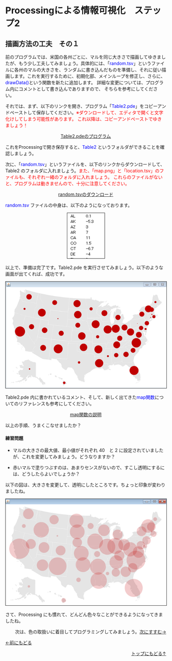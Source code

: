 # Processingによる情報可視化　ステップ2
## 描画方法の工夫　その１


前のプログラムでは、米国の各州ごとに、マルを同じ大きさで描画してゆきましたが、もう少し工夫してみましょう。具体的には、「<span style="color: blue;">random.tsv</span>」というファイルに各州のマルの大きさを、ランダムに書き込んだものを準備し、それに従い描画します。これを実行するために、初期化部、メインループを修正し、さらに、<span style="color: blue;">drawData()</span>という関数を新たに追加します。 詳細な変更については、プログラム内にコメントとして書き込んでありますので、 そちらを参考にしてください。

それでは、まず、以下のリンクを開き、プログラム「<span style="color: blue;">Table2.pde</span>」をコピーアンドペーストして保存してください。<span style="color: red;">※ダウンロードして、エディタで開くと文字化けしてしまう可能性があります。 これ以降は、コピーアンドペーストでゆきましょう！</span>


<p align="center"><a target="_blank" href="Table2.pde">Table2.pdeのプログラム</a></p>



これをProcessingで開き保存すると、<span style="color: blue;">Table2</span> というフォルダができることを確認しましょう。

次に、「<span style="color: blue;">random.tsv</span>」というファイルを、以下のリンクからダウンロードして、Table2 のフォルダに入れましょう。<span style="color: red;">また、「map.png」と「location.tsv」のファイルも、それぞれ一緒のフォルダに入れましょう。 これらのファイルがないと、プログラムは動きませんので、十分に注意してください。</span>

<p align="center"><a href="random.tsv" target="_blank">random.tsvのダウンロード</a>

<span style="color: blue;">random.tsv</span> ファイルの中身は、以下のようになっております。


<p align="center"><img src="rondom_TSV" alt="" border="1" />



以上で、準備は完了です。Table2.pde を実行させてみましょう。以下のような画面が出てくれば、成功です。

<p align="center"><img src="talbe2_result_1" alt="" border="1" />


Table2.pde 内に書かれているコメント、そして、新しく出てきた<span style="color: blue;">map関数</span>についてのリファレンスも参考にしてください。

<p align="center"><a href="http://processing.org/reference/map_.html" target="_blank">map関数の説明</a>





以上の手順、うまくこなせましたか？


#### 練習問題




- マルの大きさの最大値、最小値がそれぞれ 40　と 2 に設定されていましたが、これを変更してみましょう。どうなりますか？

- 赤いマルで塗りつぶすのは、あまりセンスがないので、すこし透明にするには、どうしたらよいでしょうか？



以下の図は、大きさを変更して、透明にしたところです。ちょっと印象が変わりましたね。

<p align="center"><img src="ex_1" alt="" border="1" /></p>



さて、Processing にも慣れて、どんどん色々なことができるようになってきましたね。

<p align="right">次は、色の取扱いに着目してプログラミングしてみましょう。<a href="../mapping_3/mapping_3.html">次にすすむ→</a></p>

<p align="left"><a href="../mapping/mapping_1.html">←前にもどる</a>


<p align="right"><a href="../index.html">トップにもどる↑</a>
